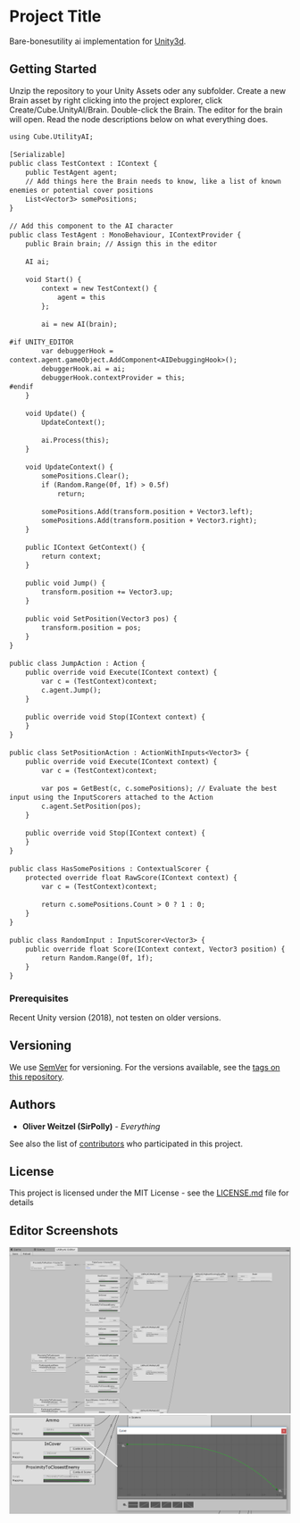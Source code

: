 # Project Title
Bare-bonesutility ai implementation for [Unity3d](https://unity3d.com).

## Getting Started
Unzip the repository to your Unity Assets oder any subfolder. Create a new Brain asset by right clicking into the project explorer, click Create/Cube.UnityAI/Brain. Double-click the Brain. The editor for the brain will open. Read the node descriptions below on what everything does.

    using Cube.UtilityAI;

    [Serializable]
    public class TestContext : IContext {
        public TestAgent agent;
        // Add things here the Brain needs to know, like a list of known enemies or potential cover positions
        List<Vector3> somePositions;
    }

    // Add this component to the AI character
    public class TestAgent : MonoBehaviour, IContextProvider {
        public Brain brain; // Assign this in the editor

        AI ai;

        void Start() {
            context = new TestContext() {
                agent = this
            };

            ai = new AI(brain);

    #if UNITY_EDITOR
            var debuggerHook = context.agent.gameObject.AddComponent<AIDebuggingHook>();
            debuggerHook.ai = ai;
            debuggerHook.contextProvider = this;
    #endif
        }

        void Update() {
            UpdateContext();

            ai.Process(this);
        }

        void UpdateContext() {
            somePositions.Clear();
            if (Random.Range(0f, 1f) > 0.5f)
                return;

            somePositions.Add(transform.position + Vector3.left);
            somePositions.Add(transform.position + Vector3.right);
        }

        public IContext GetContext() {
            return context;
        }

        public void Jump() {
            transform.position += Vector3.up;
        }

        public void SetPosition(Vector3 pos) {
            transform.position = pos;
        }
    }

    public class JumpAction : Action {
        public override void Execute(IContext context) {
            var c = (TestContext)context;
            c.agent.Jump();
        }

        public override void Stop(IContext context) {
        }
    }

    public class SetPositionAction : ActionWithInputs<Vector3> {
        public override void Execute(IContext context) {
            var c = (TestContext)context;

            var pos = GetBest(c, c.somePositions); // Evaluate the best input using the InputScorers attached to the Action
            c.agent.SetPosition(pos);
        }

        public override void Stop(IContext context) {
        }
    }

    public class HasSomePositions : ContextualScorer {
        protected override float RawScore(IContext context) {
            var c = (TestContext)context;

            return c.somePositions.Count > 0 ? 1 : 0;
        }
    }

    public class RandomInput : InputScorer<Vector3> {
        public override float Score(IContext context, Vector3 position) {
            return Random.Range(0f, 1f);
        }
    }

### Prerequisites
Recent Unity version (2018), not testen on older versions.

## Versioning
We use [SemVer](http://semver.org/) for versioning. For the versions available, see the [tags on this repository](https://bitbucket.org/unique-code/cube.utilityai/downloads/?tab=tags).

## Authors
* **Oliver Weitzel (SirPolly)** - *Everything*

See also the list of [contributors](https://bitbucket.org/unique-code/cube.utilityai/addon/bitbucket-graphs/graphs-repo-page#!graph=contributors) who participated in this project.

## License
This project is licensed under the MIT License - see the [LICENSE.md](LICENSE.md) file for details

## Editor Screenshots
![Editor](Docs/Editor.png)
![Scoring](Docs/Scoring.png)